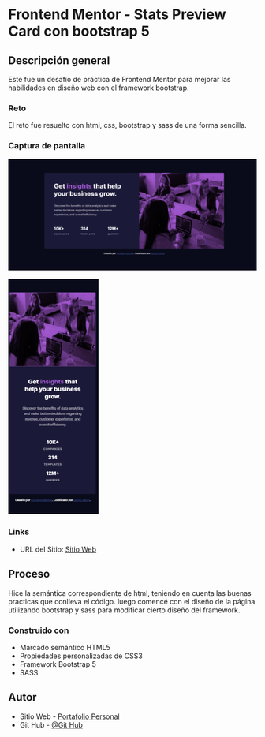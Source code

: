 # Frontend Mentor - Stats Preview Card con bootstrap 5

## Descripción general

Este fue un desafío de práctica de Frontend Mentor para mejorar las habilidades en diseño web con el framework bootstrap.

### Reto

El reto fue resuelto con html, css, bootstrap y sass de una forma sencilla.

### Captura de pantalla

![](./design/Escritorio.png)

![](./design/Movil.png)

### Links

- URL del Sitio: [Sitio Web](https://danilovaron.github.io/NFT_preview_card_bootstrap/)

## Proceso

Hice la semántica correspondiente de html, teniendo en cuenta las buenas practicas que conlleva el código. luego comencé con el diseño de la página utilizando bootstrap y sass para modificar cierto diseño del framework.

### Construido con

- Marcado semántico HTML5
- Propiedades personalizadas de CSS3
- Framework Bootstrap 5
- SASS

## Autor

- Sitio Web - [Portafolio Personal](https://danilovaron.github.io/Portafolio/)
- Git Hub - [@Git Hub](https://github.com/DaniloVaron)
